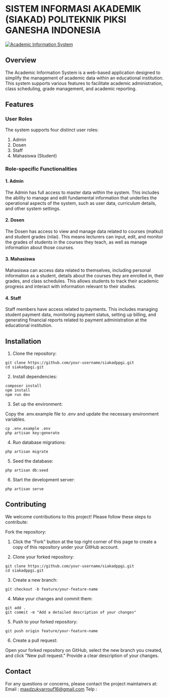 # SISTEM INFORMASI AKADEMIK (SIAKAD) POLITEKNIK PIKSI GANESHA INDONESIA

[![Academic Information System](https://siakad.politeknik-kebumen.ac.id/assets/img/siakad_polda_logo.png)](https://siakad.politeknik-kebumen.ac.id)

## Overview

The Academic Information System is a web-based application designed to simplify the management of academic data within an educational institution. This system supports various features to facilitate academic administration, class scheduling, grade management, and academic reporting.

## Features

### User Roles

The system supports four distinct user roles:

1. Admin
2. Dosen
3. Staff
4. Mahasiswa (Student)

### Role-specific Functionalities

#### 1. Admin

The Admin has full access to master data within the system. This includes the ability to manage and edit fundamental 
information that underlies the operational aspects of the system, such as user data, 
curriculum details, and other system settings.

#### 2. Dosen 

The Dosen has access to view and manage data related to courses (matkul) and student grades (nilai). 
This means lecturers can input, edit, and monitor the grades of students in the courses they teach, 
as well as manage information about those courses.

#### 3. Mahasiswa

Mahasiswa can access data related to themselves, including personal information as a student, 
details about the courses they are enrolled in, their grades, and class schedules. 
This allows students to track their academic progress and interact with information relevant to their studies.

#### 4. Staff 

Staff members have access related to payments. This includes managing student payment data, 
monitoring payment status, setting up billing, and generating financial reports related to payment 
administration at the educational institution.

## Installation

1. Clone the repository:
```
git clone https://github.com/your-username/siakadppgi.git
cd siakadppgi.git
```
2. Install dependencies:
```
composer install
npm install
npm run dev
```
3. Set up the environment:

Copy the .env.example file to .env and update the necessary environment variables.
```
cp .env.example .env
php artisan key:generate
```
4. Run database migrations:
```
php artisan migrate
```
5. Seed the database:
```
php artisan db:seed
```
6. Start the development server:
```
php artisan serve
```

## Contributing

We welcome contributions to this project! Please follow these steps to contribute:

Fork the repository:

1. Click the "Fork" button at the top right corner of this page to create a copy of this repository under your GitHub account.

2. Clone your forked repository:
```
git clone https://github.com/your-username/siakadppgi.git
cd siakadppgi.git
```
3. Create a new branch:
```
git checkout -b feature/your-feature-name
```
4. Make your changes and commit them:
```
git add .
git commit -m "Add a detailed description of your changes"
```
5. Push to your forked repository:
```
git push origin feature/your-feature-name
```
6. Create a pull request:

Open your forked repository on GitHub, select the new branch you created, and click "New pull request." Provide a clear description of your changes.

## Contact
For any questions or concerns, please contact the project maintainers at:
Email : masdzukyarrouf16@gmail.com
Telp  : 
